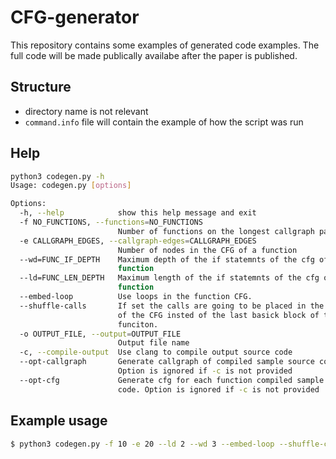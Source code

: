 # CFG-generator
This repository contains some examples of generated code examples. The full code will be made publically availabe after the paper is published.

## Structure

* directory name is not relevant
* `command.info` file will contain the example of how the script was run

## Help
```bash
python3 codegen.py -h
Usage: codegen.py [options]

Options:
  -h, --help            show this help message and exit
  -f NO_FUNCTIONS, --functions=NO_FUNCTIONS
                        Number of functions on the longest callgraph path
  -e CALLGRAPH_EDGES, --callgraph-edges=CALLGRAPH_EDGES
                        Number of nodes in the CFG of a function
  --wd=FUNC_IF_DEPTH    Maximum depth of the if statemnts of the cfg of a
                        function
  --ld=FUNC_LEN_DEPTH   Maximum length of the if statemnts of the cfg of a
                        function
  --embed-loop          Use loops in the function CFG.
  --shuffle-calls       If set the calls are going to be placed in the middle
                        of the CFG insted of the last basick block of the
                        funciton.
  -o OUTPUT_FILE, --output=OUTPUT_FILE
                        Output file name
  -c, --compile-output  Use clang to compile output source code
  --opt-callgraph       Generate callgraph of compiled sample source code.
                        Option is ignored if -c is not provided
  --opt-cfg             Generate cfg for each function compiled sample source
                        code. Option is ignored if -c is not provided
```

## Example usage
```bash
$ python3 codegen.py -f 10 -e 20 --ld 2 --wd 3 --embed-loop --shuffle-calls -o tests/sample.c -c --opt-callgraph --opt-cfg```

